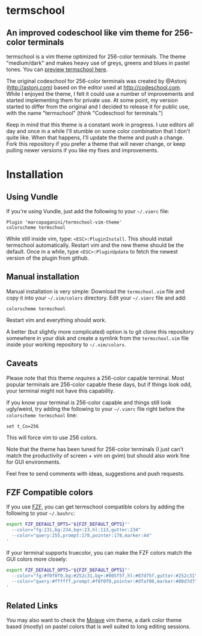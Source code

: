 # termschool

## An improved codeschool like vim theme for 256-color terminals

termschool is a vim theme optimized for 256-color terminals. The theme
"medium/dark" and makes heavy use of greys, greens and blues in pastel tones.
You can [preview termschool here](http://vimcolors.com/375/termschool/dark).

The original codeschool for 256-color terminals was created by @Astonj
(http://astonj.com) based on the editor used at http://codeschool.com. While I
enjoyed the theme, I felt it could use a number of improvements and started
implementing them for private use. At some point, my version started to differ
from the original and I decided to release it for public use, with the name
"termschool" (think "Codeschool for terminals.")

Keep in mind that this theme is a constant work in progress. I use editors all
day and once in a while I'll stumble on some color combination that I don't
quite like. When that happens, I'll update the theme and push a change. Fork
this repository if you prefer a theme that will never change, or keep pulling
newer versions if you like my fixes and improvements.

# Installation

## Using Vundle

If you're using Vundle, just add the following to your `~/.vimrc` file:

```VimL
Plugin 'marcopaganini/termschool-vim-theme'
colorscheme termschool
```

While still inside vim, type: `<ESC>:PluginInstall`. This should install
termschool automatically. Restart vim and the new theme should be the default.
Once in a while, type `<ESC>:PluginUpdate` to fetch the newest version of the
plugin from github.

## Manual installation

Manual installation is very simple: Download the `termschool.vim` file and copy
it into your `~/.vim/colors` directory. Edit your `~/.vimrc` file and add:

```VimL
colorscheme termschool
```
Restart vim and everything should work.

A better (but slightly more complicated) option is to git clone this repository
somewhere in your disk and create a symlink from the `termschool.vim` file
inside your working repository to `~/.vim/colors`.

## Caveats

Please note that this theme *requires* a 256-color capable terminal. Most
popular terminals are 256-color capable these days, but if things look odd,
your terminal might not have this capability.

If you know your terminal is 256-color capable and things still look
ugly/weird, try adding the following to your `~/.vimrc` file right before the
`colorscheme termschool` line:

```VimL
set t_Co=256
```

This will force vim to use 256 colors.

Note that the theme has been tuned for 256-color terminals (I just can't match
the productivity of screen + vim on gvim) but should also work fine for GUI
environments.

Feel free to send comments with ideas, suggestions and push requests.

## FZF Compatible colors

If you use [FZF](https://github.com/junegunn/fzf), you can get termschool compatible
colors by adding the following to your `~/.bashrc`:

```sh
export FZF_DEFAULT_OPTS="${FZF_DEFAULT_OPTS}"'
  --color="fg:231,bg:234,bg+:23,hl:113,gutter:234"
  --color="query:255,prompt:178,pointer:178,marker:44"
'
```

If your terminal supports truecolor, you can make the FZF colors match the GUI
colors more closely:

```sh
export FZF_DEFAULT_OPTS="${FZF_DEFAULT_OPTS}"'
  --color="fg:#f0f0f0,bg:#252c31,bg+:#005f5f,hl:#87d75f,gutter:#252c31"
  --color="query:#ffffff,prompt:#f0f0f0,pointer:#dfaf00,marker:#00d7d7"
'
```

## Related Links

You may also want to check the
[Mojave](https://github.com/marcopaganini/mojave-vim-theme) vim theme, a dark
color theme based (mostly) on pastel colors that is well suited to long editing
sessions.
